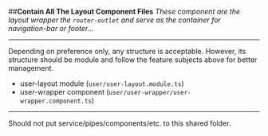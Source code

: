 ##**Contain All The Layout Component Files**
_These component are the layout wrapper the `router-outlet` and serve as the container for navigation-bar or footer..._

---
Depending on preference only, any structure is acceptable. However, its structure should be module and follow the feature subjects above for better management.

- user-layout module (`user/user-layout.module.ts`)
- user-wrapper component (`user/user-wrapper/user-wrapper.component.ts`)
---

Should not put service/pipes/components/etc. to this shared folder.
